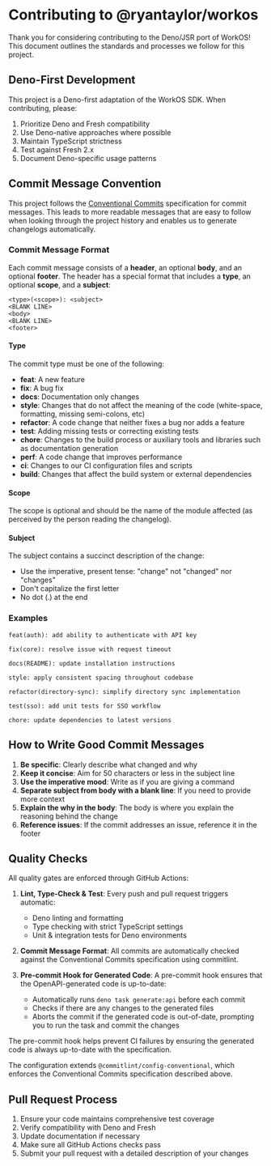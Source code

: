 # Contributing to @ryantaylor/workos

Thank you for considering contributing to the Deno/JSR port of WorkOS! This document
outlines the standards and processes we follow for this project.

## Deno-First Development

This project is a Deno-first adaptation of the WorkOS SDK. When contributing, please:

1. Prioritize Deno and Fresh compatibility
2. Use Deno-native approaches where possible
3. Maintain TypeScript strictness
4. Test against Fresh 2.x
5. Document Deno-specific usage patterns

## Commit Message Convention

This project follows the
[Conventional Commits](https://www.conventionalcommits.org/) specification for
commit messages. This leads to more readable messages that are easy to follow
when looking through the project history and enables us to generate changelogs
automatically.

### Commit Message Format

Each commit message consists of a **header**, an optional **body**, and an
optional **footer**. The header has a special format that includes a **type**,
an optional **scope**, and a **subject**:

```
<type>(<scope>): <subject>
<BLANK LINE>
<body>
<BLANK LINE>
<footer>
```

#### Type

The commit type must be one of the following:

- **feat**: A new feature
- **fix**: A bug fix
- **docs**: Documentation only changes
- **style**: Changes that do not affect the meaning of the code (white-space,
  formatting, missing semi-colons, etc)
- **refactor**: A code change that neither fixes a bug nor adds a feature
- **test**: Adding missing tests or correcting existing tests
- **chore**: Changes to the build process or auxiliary tools and libraries such
  as documentation generation
- **perf**: A code change that improves performance
- **ci**: Changes to our CI configuration files and scripts
- **build**: Changes that affect the build system or external dependencies

#### Scope

The scope is optional and should be the name of the module affected (as
perceived by the person reading the changelog).

#### Subject

The subject contains a succinct description of the change:

- Use the imperative, present tense: "change" not "changed" nor "changes"
- Don't capitalize the first letter
- No dot (.) at the end

### Examples

```
feat(auth): add ability to authenticate with API key
```

```
fix(core): resolve issue with request timeout
```

```
docs(README): update installation instructions
```

```
style: apply consistent spacing throughout codebase
```

```
refactor(directory-sync): simplify directory sync implementation
```

```
test(sso): add unit tests for SSO workflow
```

```
chore: update dependencies to latest versions
```

## How to Write Good Commit Messages

1. **Be specific**: Clearly describe what changed and why
2. **Keep it concise**: Aim for 50 characters or less in the subject line
3. **Use the imperative mood**: Write as if you are giving a command
4. **Separate subject from body with a blank line**: If you need to provide more
   context
5. **Explain the why in the body**: The body is where you explain the reasoning
   behind the change
6. **Reference issues**: If the commit addresses an issue, reference it in the
   footer

## Quality Checks

All quality gates are enforced through GitHub Actions:

1. **Lint, Type-Check & Test**: Every push and pull request triggers automatic:
   - Deno linting and formatting
   - Type checking with strict TypeScript settings
   - Unit & integration tests for Deno environments

2. **Commit Message Format**: All commits are automatically checked against the
   Conventional Commits specification using commitlint.

3. **Pre-commit Hook for Generated Code**: A pre-commit hook ensures that the OpenAPI-generated code is up-to-date:
   - Automatically runs `deno task generate:api` before each commit
   - Checks if there are any changes to the generated files
   - Aborts the commit if the generated code is out-of-date, prompting you to run the task and commit the changes

The pre-commit hook helps prevent CI failures by ensuring the generated code is always up-to-date with the specification.

The configuration extends `@commitlint/config-conventional`, which enforces the
Conventional Commits specification described above.

## Pull Request Process

1. Ensure your code maintains comprehensive test coverage
2. Verify compatibility with Deno and Fresh
3. Update documentation if necessary
4. Make sure all GitHub Actions checks pass
5. Submit your pull request with a detailed description of your changes
